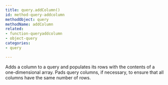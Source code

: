 ```yaml
---
title: query.addColumn()
id: method-query-addcolumn
methodObject: query
methodName: addColumn
related:
- function-queryaddcolumn
- object-query
categories:
- query

---
```


Adds a column to a query and populates its rows with the
        contents of a one-dimensional array. Pads query columns,
        if necessary, to ensure that all columns have the same number
        of rows.